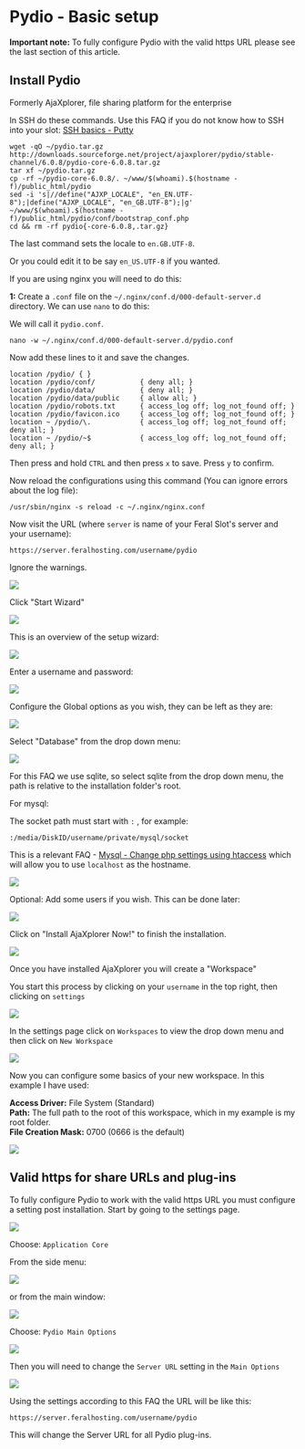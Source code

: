Pydio - Basic setup
===================

  
**Important note:** To fully configure Pydio with the valid https URL please see the last section of this article.  
  

Install Pydio
-------------

  
Formerly AjaXplorer, file sharing platform for the enterprise  
  
In SSH do these commands. Use this FAQ if you do not know how to SSH into your slot: [SSH basics - Putty](https://www.feralhosting.com/faq/view?question=12)  
  

    wget -qO ~/pydio.tar.gz http://downloads.sourceforge.net/project/ajaxplorer/pydio/stable-channel/6.0.8/pydio-core-6.0.8.tar.gz
    tar xf ~/pydio.tar.gz
    cp -rf ~/pydio-core-6.0.8/. ~/www/$(whoami).$(hostname -f)/public_html/pydio
    sed -i 's|//define("AJXP_LOCALE", "en_EN.UTF-8");|define("AJXP_LOCALE", "en_GB.UTF-8");|g' ~/www/$(whoami).$(hostname -f)/public_html/pydio/conf/bootstrap_conf.php
    cd && rm -rf pydio{-core-6.0.8,.tar.gz}

  
The last command sets the locale to `en.GB.UTF-8`.  
  
Or you could edit it to be say `en_US.UTF-8` if you wanted.  
  
If you are using nginx you will need to do this:  
  
**1:** Create a `.conf` file on the `~/.nginx/conf.d/000-default-server.d` directory. We can use `nano` to do this:  
  
We will call it `pydio.conf`.  
  

    nano -w ~/.nginx/conf.d/000-default-server.d/pydio.conf

  
Now add these lines to it and save the changes.  
  

    location /pydio/ { }
    location /pydio/conf/           { deny all; }
    location /pydio/data/           { deny all; }
    location /pydio/data/public     { allow all; }
    location /pydio/robots.txt      { access_log off; log_not_found off; }
    location /pydio/favicon.ico     { access_log off; log_not_found off; }
    location ~ /pydio/\.            { access_log off; log_not_found off; deny all; }
    location ~ /pydio/~$            { access_log off; log_not_found off; deny all; }

  
Then press and hold `CTRL` and then press `x` to save. Press `y` to confirm.  
  
Now reload the configurations using this command (You can ignore errors about the log file):  
  

    /usr/sbin/nginx -s reload -c ~/.nginx/nginx.conf

  
Now visit the URL (where `server` is name of your Feral Slot's server and your username):  
  

    https://server.feralhosting.com/username/pydio

  
Ignore the warnings.  
  
![](https://raw.github.com/feralhosting/feralfilehosting/master/Feral%20Wiki/HTTP/Pydio%20-%20Basic%20setup/1.png)  
  
Click "Start Wizard"  
  
![](https://raw.github.com/feralhosting/feralfilehosting/master/Feral%20Wiki/HTTP/Pydio%20-%20Basic%20setup/setup1.png)  
  
This is an overview of the setup wizard:  
  
![](https://raw.github.com/feralhosting/feralfilehosting/master/Feral%20Wiki/HTTP/Pydio%20-%20Basic%20setup/setup2.png)  
  
Enter a username and password:  
  
![](https://raw.github.com/feralhosting/feralfilehosting/master/Feral%20Wiki/HTTP/Pydio%20-%20Basic%20setup/setup2.5.png)  
  
Configure the Global options as you wish, they can be left as they are:  
  
![](https://raw.github.com/feralhosting/feralfilehosting/master/Feral%20Wiki/HTTP/Pydio%20-%20Basic%20setup/setup3.png)  
  
Select "Database" from the drop down menu:  
  
![](https://raw.github.com/feralhosting/feralfilehosting/master/Feral%20Wiki/HTTP/Pydio%20-%20Basic%20setup/setup4.png)  
  
For this FAQ we use sqlite, so select sqlite from the drop down menu, the path is relative to the installation folder's root.  
  
For mysql:  
  
The socket path must start with `:` , for example:  
  

    :/media/DiskID/username/private/mysql/socket

  
This is a relevant FAQ - [Mysql - Change php settings using htaccess](https://www.feralhosting.com/faq/view?question=213) which will allow you to use `localhost` as the hostname.  
  
![](https://raw.github.com/feralhosting/feralfilehosting/master/Feral%20Wiki/HTTP/Pydio%20-%20Basic%20setup/setup5.png)  
  
Optional: Add some users if you wish. This can be done later:  
  
![](https://raw.github.com/feralhosting/feralfilehosting/master/Feral%20Wiki/HTTP/Pydio%20-%20Basic%20setup/setup6.png)  
  
Click on "Install AjaXplorer Now!" to finish the installation.  
  
![](https://raw.github.com/feralhosting/feralfilehosting/master/Feral%20Wiki/HTTP/Pydio%20-%20Basic%20setup/setup7.png)  
  
Once you have installed AjaXplorer you will create a "Workspace"  
  
You start this process by clicking on your `username` in the top right, then clicking on `settings`  
  
![](https://raw.github.com/feralhosting/feralfilehosting/master/Feral%20Wiki/HTTP/Pydio%20-%20Basic%20setup/workspace1.png)  
  
In the settings page click on `Workspaces` to view the drop down menu and then click on `New Workspace`  
  
![](https://raw.github.com/feralhosting/feralfilehosting/master/Feral%20Wiki/HTTP/Pydio%20-%20Basic%20setup/workspace2.png)  
  
Now you can configure some basics of your new workspace. In this example I have used:  
  
**Access Driver:** File System (Standard)  
**Path:** The full path to the root of this workspace, which in my example is my root folder.  
**File Creation Mask:** 0700 (0666 is the default)  
  
![](https://raw.github.com/feralhosting/feralfilehosting/master/Feral%20Wiki/HTTP/Pydio%20-%20Basic%20setup/workspace3.png)  
  

Valid https for share URLs and plug-ins
---------------------------------------

  
To fully configure Pydio to work with the valid https URL you must configure a setting post installation. Start by going to the settings page.  
  
![](https://raw.githubusercontent.com/feralhosting/feralfilehosting/master/Feral%20Wiki/HTTP/Pydio%20-%20Basic%20setup/url1.png)  
  
Choose: `Application Core`  
  
From the side menu:  
  
![](https://raw.githubusercontent.com/feralhosting/feralfilehosting/master/Feral%20Wiki/HTTP/Pydio%20-%20Basic%20setup/url2.png)  
  
or from the main window:  
  
![](https://raw.githubusercontent.com/feralhosting/feralfilehosting/master/Feral%20Wiki/HTTP/Pydio%20-%20Basic%20setup/url3.png)  
  
Choose: `Pydio Main Options`  
  
![](https://raw.githubusercontent.com/feralhosting/feralfilehosting/master/Feral%20Wiki/HTTP/Pydio%20-%20Basic%20setup/url4.png)  
  
Then you will need to change the `Server URL` setting in the `Main Options`  
  
![](https://raw.githubusercontent.com/feralhosting/feralfilehosting/master/Feral%20Wiki/HTTP/Pydio%20-%20Basic%20setup/url5.png)  
  
Using the settings according to this FAQ the URL will be like this:  
  

    https://server.feralhosting.com/username/pydio

  
This will change the Server URL for all Pydio plug-ins.  
  

